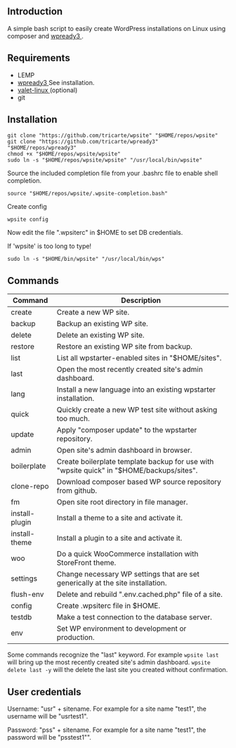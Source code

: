 ## Introduction

A simple bash script to easily create WordPress installations on Linux using
composer and [ wpready3 ](https://github.com/tricarte/wpready3).

## Requirements

* LEMP
* [ wpready3 ](https://github.com/tricarte/wpready3) See installation.
* [ valet-linux ](https://cpriego.github.io/valet-linux/#installation)(optional)
* git

## Installation

```
git clone "https://github.com/tricarte/wpsite" "$HOME/repos/wpsite"
git clone "https://github.com/tricarte/wpready3" "$HOME/repos/wpready3"
chmod +x "$HOME/repos/wpsite/wpsite"
sudo ln -s "$HOME/repos/wpsite/wpsite" "/usr/local/bin/wpsite"
```
Source the included completion file from your .bashrc file to enable shell
completion.
```
source "$HOME/repos/wpsite/.wpsite-completion.bash"
```
Create config
```
wpsite config
```
Now edit the file ".wpsiterc" in $HOME to set DB credentials.

If 'wpsite' is too long to type!
```
sudo ln -s "$HOME/bin/wpsite" "/usr/local/bin/wps"
```

## Commands

| Command        | Description |
| -------------- | -----------|
| create         | Create a new WP site. |
| backup         | Backup an existing WP site. |
| delete         | Delete an existing WP site. |
| restore        | Restore an existing WP site from backup. |
| list           | List all wpstarter-enabled sites in "$HOME/sites".|
| last           | Open the most recently created site's admin dashboard.|
| lang           | Install a new language into an existing wpstarter installation. |
| quick          | Quickly create a new WP test site without asking too much.
| update         | Apply "composer update" to the wpstarter repository. |
| admin          | Open site's admin dashboard in browser. |
| boilerplate    | Create boilerplate template backup for use with "wpsite quick" in "$HOME/backups/sites". |
| clone-repo     | Download composer based WP source repository from github. |
| fm             | Open site root directory in file manager. |
| install-plugin | Install a theme to a site and activate it. |
| install-theme  | Install a plugin to a site and activate it. |
| woo            | Do a quick WooCommerce installation with StoreFront theme.|
| settings       | Change necessary WP settings that are set generically at the site installation.|
| flush-env      | Delete and rebuild ".env.cached.php" file of a site.|
| config         | Create .wpsiterc file in $HOME.|
| testdb         | Make a test connection to the database server.|
| env            | Set WP environment to development or production.|

Some commands recognize the "last" keyword. For example `wpsite last` will
bring up the most recently created site's admin dashboard. `wpsite delete last
-y` will the delete the last site you created without confirmation.

## User credentials

Username: "usr" + sitename. For example for a site name "test1", the username
will be "usrtest1".

Password: "pss" + sitename. For example for a site name "test1", the password
will be "psstest1"".

